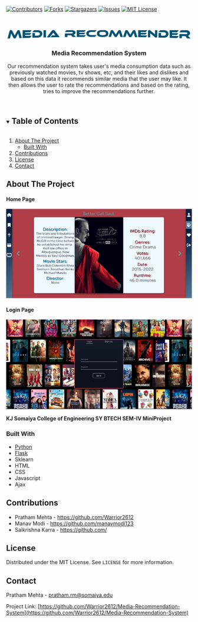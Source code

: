 <!-- PROJECT SHIELDS -->
[![Contributors][contributors-shield]][contributors-url]
[![Forks][forks-shield]][forks-url]
[![Stargazers][stars-shield]][stars-url]
[![Issues][issues-shield]][issues-url]
[![MIT License][license-shield]][license-url]

<!-- PROJECT LOGO -->
<br />
<p align="center">
  <a href="https://github.com/Warrior2612/Media-Recommendation-System">
    <img src="images/logo.png" alt="Logo">
  </a>

  <h3 align="center">Media Recommendation System</h3>

  <p align="center">
    Our recommendation system takes user's media consumption data such as previously watched
movies, tv shows, etc, and their likes and dislikes and based on this data it recommends similar
media that the user may like. It then allows the user to rate the recommendations and
based on the rating, tries to improve the recommendations further.
    <br />
    <br />
  </p>
</p>

<!-- TABLE OF CONTENTS -->
<details open="open">
  <summary><h2 style="display: inline-block">Table of Contents</h2></summary>
  <ol>
    <li>
      <a href="#about-the-project">About The Project</a>
      <ul>
        <li><a href="#built-with">Built With</a></li>
      </ul>
    </li>
    <li><a href="#contributing">Contributions</a></li>
    <li><a href="#license">License</a></li>
    <li><a href="#contact">Contact</a></li>
  </ol>
</details>

<!-- ABOUT THE PROJECT -->
## About The Project

#### Home Page
![Product Name Screen Shot][product-screenshot]

#### Login Page
![Product Name Screen Shot 2][product-screenshot2]

**KJ Somaiya College of Engineering SY BTECH SEM-IV MiniProject**

### Built With

* [Python](https://www.python.org/)
* [Flask](https://flask.palletsprojects.com/en/2.0.x/)
* Sklearn
* HTML
* CSS
* Javascript
* Ajax

<!-- CONTRIBUTING -->
## Contributions
- Pratham Mehta - <a>https://github.com/Warrior2612</a>
- Manav Modi - <a>https://github.com/manavmodi123</a>
- Saikrishna Karra - <a>https://github.com/</a>
  
<!-- LICENSE -->
## License

Distributed under the MIT License. See `LICENSE` for more information.

<!-- CONTACT -->
## Contact

Pratham Mehta - pratham.rm@somaiya.edu

Project Link: [https://github.com/Warrior2612/Media-Recommendation-System](https://github.com/Warrior2612/Media-Recommendation-System)

<!-- MARKDOWN LINKS & IMAGES -->
[contributors-shield]: https://img.shields.io/github/contributors/Warrior2612/Media-Recommendation-System.svg?style=for-the-badge
[contributors-url]: https://github.com/Warrior2612/Media-Recommendation-System/graphs/contributors
[forks-shield]: https://img.shields.io/github/forks/Warrior2612/Media-Recommendation-System.svg?style=for-the-badge
[forks-url]: https://github.com/Warrior2612/Media-Recommendation-System/network/members
[stars-shield]: https://img.shields.io/github/stars/Warrior2612/Media-Recommendation-System.svg?style=for-the-badge
[stars-url]: https://github.com/Warrior2612/Media-Recommendation-System/stargazers
[issues-shield]: https://img.shields.io/github/issues/Warrior2612/Media-Recommendation-System.svg?style=for-the-badge
[issues-url]: https://github.com/Warrior2612/Media-Recommendation-System/issues
[license-shield]: https://img.shields.io/github/license/Warrior2612/Media-Recommendation-System?label=license&style=for-the-badge
[license-url]: https://github.com/Warrior2612/Media-Recommendation-System/blob/main/LICENSE.txt
[product-screenshot]: images/screenshot.png
[product-screenshot2]: images/screenshot2.png
